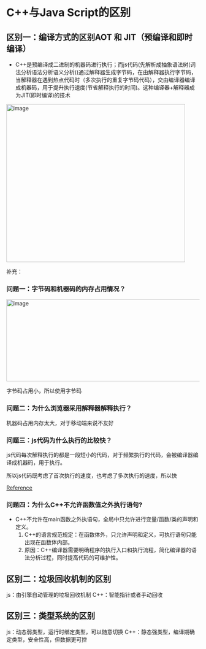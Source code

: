 # C++与Java Script的区别


## 区别一：编译方式的区别AOT 和 JIT（预编译和即时编译）
- C++是预编译成二进制的机器码进行执行；而js代码(先解析成抽象语法树(词法分析语法分析语义分析))通过解释器生成字节码，在由解释器执行字节码，当解释器在遇到热点代码时（多次执行的重复字节码代码），交由编译器编译成机器码，用于提升执行速度(节省解释执行的时间)。这种编译器+解释器成为JIT(即时编译)的技术

<img width="466" height="412" alt="image" src="https://github.com/user-attachments/assets/93f19acd-2651-48f4-99a7-528ec6423937" />


补充：
### 问题一：字节码和机器码的内存占用情况？

<img width="842" height="214" alt="image" src="https://github.com/user-attachments/assets/9bda6d0c-9147-4b02-bc13-d4a39218be0e" />

字节码占用小，所以使用字节码

### 问题二：为什么浏览器采用解释器解释执行？

机器码占用内存太大，对于移动端来说不友好

### 问题三：js代码为什么执行的比较快？

js代码每次解释执行的都是一段短小的代码，对于频繁执行的代码，会被编译器编译成机器码，用于执行。

所以js代码既考虑了首次执行的速度，也考虑了多次执行的速度，所以快

[Reference](https://www.cnblogs.com/bala/p/12205485.html)

### 问题四：为什么C++不允许函数值之外执行语句?
- C++不允许在main函数之外执语句，全局中只允许进行变量/函数/类的声明和定义。
  1. C++的语言规范规定：在函数体外，只允许声明和定义，可执行语句只能出现在函数体内部。
  2. 原因：C++编译器需要明确程序的执行入口和执行流程，简化编译器的语法分析过程，同时提高代码的可维护性。

## 区别二：垃圾回收机制的区别

js：由引擎自动管理的垃圾回收机制
C++：智能指针或者手动回收

## 区别三：类型系统的区别

js：动态弱类型，运行时绑定类型，可以随意切换
C++：静态强类型，编译期确定类型，安全性高，但数据更可控

